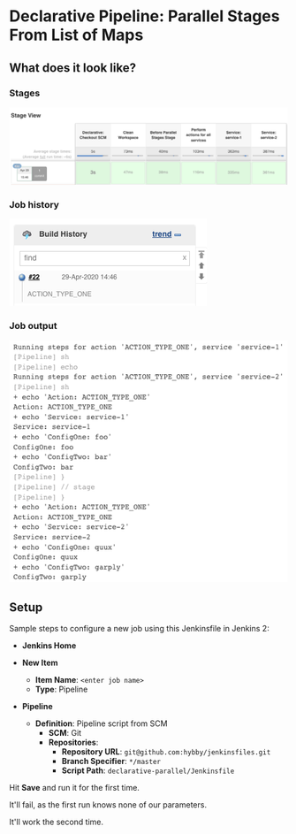 # Declarative Pipeline: Parallel Stages From List of Maps
## What does it look like?
### Stages
![Stages](img/01-stages.png)

### Job history
![Build History](img/02-build-history.png)

### Job output
![Job Output](img/03-job-output.png)


## Setup
Sample steps to configure a new job using this Jenkinsfile in Jenkins 2:

  - **Jenkins Home**

  - **New Item**
    - **Item Name**: `<enter job name>`
    - **Type**: Pipeline

  - **Pipeline**
    - **Definition**: Pipeline script from SCM
      - **SCM**: Git
      - **Repositories**:
        - **Repository URL**: `git@github.com:hybby/jenkinsfiles.git`
        - **Branch Specifier**: `*/master`
        - **Script Path**: `declarative-parallel/Jenkinsfile`

Hit **Save** and run it for the first time.

It'll fail, as the first run knows none of our parameters.

It'll work the second time.

